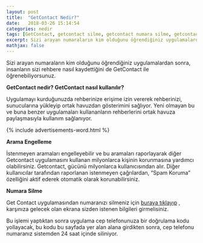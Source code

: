 ```yaml
---
layout: post
title:  "GetContact Nedir?"
date:   2018-03-26 15:14:54
categories: nedir
tags: [GetContact, getcontact silme, getcontact numara silme, getcontact kullanımı, getcontact nedir]
excerpt: Sizi arayan numaraların kim olduğunu öğrendiğiniz uygulamalardan sonra, insanların sizi rehbere nasıl kaydettiğini de GetContact ile öğrenebiliyorsunuz. GetContact numara silme. Get Contact nedir?
mathjax: false
---
```


Sizi arayan numaraların kim olduğunu öğrendiğiniz uygulamalardan sonra, insanların sizi rehbere nasıl kaydettiğini de GetContact ile öğrenebiliyorsunuz. 

**GetContact nedir? GetContact nasıl kullanılır?**

Uygulamayı kurduğunuzda rehberinize erişime izin vererek rehberinizi, sunucularına yükleyip ortak havuzdan gösterimini sağlıyor. Yeni olmayan bu ve buna benzer uygulamaları kullananların rehberlerini ortak havuza paylaşmasıyla kullanım sağlanıyor.

{% include advertisements-word.html %}

**Arama Engelleme**

İstenmeyen aramaları engelleyebilir ve bu aramaları raporlayarak diğer Getcontact uygulamasını kullanan milyonlarca kişinin korunmasına yardımcı olabilirsiniz. Getcontact, gücünü milyonlarca kullanıcısından alır. Diğer kullanıcılar tarafından raporlanan istenmeyen çağrılardan, “Spam Koruma” özelliğini aktif ederek otomatik olarak korunabilirsiniz.

**Numara Silme**

Get Contact uygulamasından numaranızı silmeniz için [buraya tıklayıp](https://www.getcontact.com/tr/unlist) , karşınıza gelecek olan ekrana sizden istenen bilgileri girmelisiniz. 

Bu işlemi yaptıktan sonra uygulama cep telefonunuza bir doğrulama kodu yollayacak, bu kodu bu sayfada yer alan alana girdikten sonra, cep telefonu numaranız sistemden 24 saat içinde siliniyor. 
